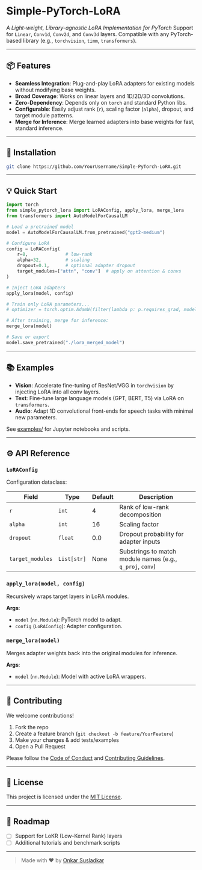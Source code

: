 # Simple-PyTorch-LoRA

*A Light-weight, Library-agnostic LoRA Implementation for PyTorch*
Support for `Linear`, `Conv1d`, `Conv2d`, and `Conv3d` layers. Compatible with any PyTorch-based library (e.g., `torchvision`, `timm`, `transformers`).

---

## 📦 Features

* **Seamless Integration**: Plug-and-play LoRA adapters for existing models without modifying base weights.
* **Broad Coverage**: Works on linear layers and 1D/2D/3D convolutions.
* **Zero-Dependency**: Depends only on `torch` and standard Python libs.
* **Configurable**: Easily adjust rank (`r`), scaling factor (`alpha`), dropout, and target module patterns.
* **Merge for Inference**: Merge learned adapters into base weights for fast, standard inference.

---

## 🚀 Installation


```bash
git clone https://github.com/YourUsername/Simple-PyTorch-LoRA.git
```

---

## 💡 Quick Start

```python
import torch
from simple_pytorch_lora import LoRAConfig, apply_lora, merge_lora
from transformers import AutoModelForCausalLM

# Load a pretrained model
model = AutoModelForCausalLM.from_pretrained("gpt2-medium")

# Configure LoRA
config = LoRAConfig(
    r=8,              # low-rank
    alpha=32,         # scaling
    dropout=0.1,      # optional adapter dropout
    target_modules=["attn", "conv"]  # apply on attention & convs
)

# Inject LoRA adapters
apply_lora(model, config)

# Train only LoRA parameters...
# optimizer = torch.optim.AdamW(filter(lambda p: p.requires_grad, model.parameters()), lr=1e-4)

# After training, merge for inference:
merge_lora(model)

# Save or export
model.save_pretrained("./lora_merged_model")
```

---

## 📚 Examples

* **Vision**: Accelerate fine-tuning of ResNet/VGG in `torchvision` by injecting LoRA into all conv layers.
* **Text**: Fine-tune large language models (GPT, BERT, T5) via LoRA on `transformers`.
* **Audio**: Adapt 1D convolutional front-ends for speech tasks with minimal new parameters.

See [examples/](./examples) for Jupyter notebooks and scripts.

---

## ⚙️ API Reference

### `LoRAConfig`

Configuration dataclass:

| Field            | Type        | Default | Description                                               |
| ---------------- | ----------- | ------- | --------------------------------------------------------- |
| `r`              | `int`       | 4       | Rank of low-rank decomposition                            |
| `alpha`          | `int`       | 16      | Scaling factor                                            |
| `dropout`        | `float`     | 0.0     | Dropout probability for adapter inputs                    |
| `target_modules` | `List[str]` | None    | Substrings to match module names (e.g., `q_proj`, `conv`) |

### `apply_lora(model, config)`

Recursively wraps target layers in LoRA modules.

**Args**:

* `model` (`nn.Module`): PyTorch model to adapt.
* `config` (`LoRAConfig`): Adapter configuration.

### `merge_lora(model)`

Merges adapter weights back into the original modules for inference.

**Args**:

* `model` (`nn.Module`): Model with active LoRA wrappers.

---

## 🤝 Contributing

We welcome contributions!

1. Fork the repo
2. Create a feature branch (`git checkout -b feature/YourFeature`)
3. Make your changes & add tests/examples
4. Open a Pull Request

Please follow the [Code of Conduct](./CODE_OF_CONDUCT.md) and [Contributing Guidelines](./CONTRIBUTING.md).

---

## 📝 License

This project is licensed under the [MIT License](./LICENSE).

---

## 📢 Roadmap

* [ ] Support for LoKR (Low-Kernel Rank) layers
* [ ] Additional tutorials and benchmark scripts

---

> Made with ❤️ by [Onkar Susladkar](https://github.com/onkarsus13)
